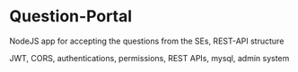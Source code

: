 # Question-Portal
NodeJS app for accepting the questions from the SEs, REST-API structure

JWT, CORS, authentications, permissions, REST APIs, mysql, admin system